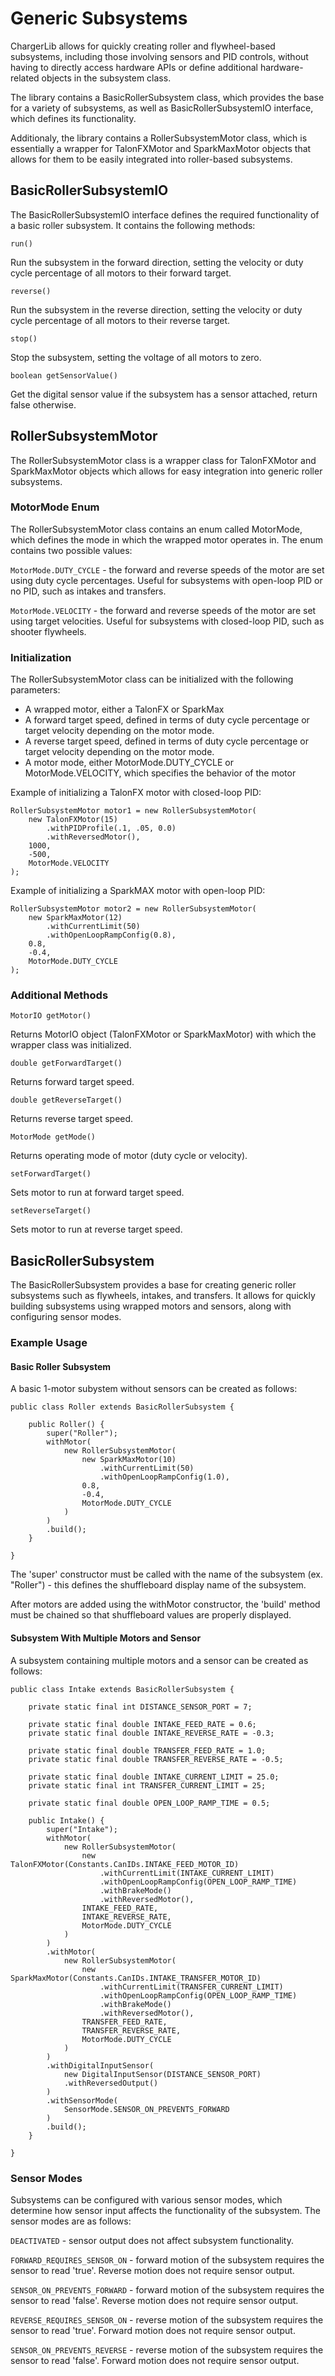 # Generic Subsystems

ChargerLib allows for quickly creating roller and flywheel-based subsystems, including those involving sensors and PID controls, without having to directly access hardware APIs or define additional hardware-related objects in the subsystem class.

The library contains a BasicRollerSubsystem class, which provides the base for a variety of subsystems, as well as BasicRollerSubsystemIO interface, which defines its functionality.

Additionaly, the library contains a RollerSubsystemMotor class, which is essentially a wrapper for TalonFXMotor and SparkMaxMotor objects that allows for them to be easily integrated into roller-based subsystems.

## BasicRollerSubsystemIO

The BasicRollerSubsystemIO interface defines the required functionality of a basic roller subsystem. It contains the following methods:

```run()```

Run the subsystem in the forward direction, setting the velocity or duty cycle percentage of all motors to their forward target.

```reverse()```

Run the subsystem in the reverse direction, setting the velocity or duty cycle percentage of all motors to their reverse target.

```stop()```

Stop the subsystem, setting the voltage of all motors to zero.

```boolean getSensorValue()```

Get the digital sensor value if the subsystem has a sensor attached, return false otherwise.

## RollerSubsystemMotor

The RollerSubsystemMotor class is a wrapper class for TalonFXMotor and SparkMaxMotor objects which allows for easy integration into generic roller subsystems. 

### MotorMode Enum

The RollerSubsystemMotor class contains an enum called MotorMode, which defines the mode in which the wrapped motor operates in. The enum contains two possible values:

```MotorMode.DUTY_CYCLE``` - the forward and reverse speeds of the motor are set using duty cycle percentages. Useful for subsystems with open-loop PID or no PID, such as intakes and transfers.

```MotorMode.VELOCITY``` - the forward and reverse speeds of the motor are set using target velocities. Useful for subsystems with closed-loop PID, such as shooter flywheels.

### Initialization

The RollerSubsystemMotor class can be initialized with the following parameters:
- A wrapped motor, either a TalonFX or SparkMax
- A forward target speed, defined in terms of duty cycle percentage or target velocity depending on the motor mode.
- A reverse target speed, defined in terms of duty cycle percentage or target velocity depending on the motor mode.
- A motor mode, either MotorMode.DUTY_CYCLE or MotorMode.VELOCITY, which specifies the behavior of the motor

Example of initializing a TalonFX motor with closed-loop PID:

```
RollerSubsystemMotor motor1 = new RollerSubsystemMotor(
    new TalonFXMotor(15)
        .withPIDProfile(.1, .05, 0.0)
        .withReversedMotor(),
    1000,
    -500,
    MotorMode.VELOCITY
);
```

Example of initializing a SparkMAX motor with open-loop PID:

```
RollerSubsystemMotor motor2 = new RollerSubsystemMotor(
    new SparkMaxMotor(12)
        .withCurrentLimit(50)
        .withOpenLoopRampConfig(0.8),
    0.8,
    -0.4,
    MotorMode.DUTY_CYCLE
);
```

### Additional Methods

```MotorIO getMotor()```

Returns MotorIO object (TalonFXMotor or SparkMaxMotor) with which the wrapper class was initialized.

```double getForwardTarget()```

Returns forward target speed.

```double getReverseTarget()```

Returns reverse target speed.

```MotorMode getMode()```

Returns operating mode of motor (duty cycle or velocity).

```setForwardTarget()```

Sets motor to run at forward target speed.

```setReverseTarget()```

Sets motor to run at reverse target speed.

## BasicRollerSubsystem

The BasicRollerSubsystem provides a base for creating generic roller subsystems such as flywheels, intakes, and transfers. It allows for quickly building subsystems using wrapped motors and sensors, along with configuring sensor modes.

### Example Usage

#### Basic Roller Subsystem

A basic 1-motor subystem without sensors can be created as follows:

```
public class Roller extends BasicRollerSubsystem {

    public Roller() {
        super("Roller");
        withMotor(
            new RollerSubsystemMotor(
                new SparkMaxMotor(10)
                    .withCurrentLimit(50)
                    .withOpenLoopRampConfig(1.0),
                0.8,
                -0.4,
                MotorMode.DUTY_CYCLE    
            )
        )
        .build();
    }

}
```
The 'super' constructor must be called with the name of the subsystem (ex. "Roller") - this defines the shuffleboard display name of the subsystem.

After motors are added using the withMotor constructor, the 'build' method must be chained so that shuffleboard values are properly displayed.

#### Subsystem With Multiple Motors and Sensor

A subsystem containing multiple motors and a sensor can be created as follows:

```
public class Intake extends BasicRollerSubsystem {

    private static final int DISTANCE_SENSOR_PORT = 7;

    private static final double INTAKE_FEED_RATE = 0.6;
    private static final double INTAKE_REVERSE_RATE = -0.3;

    private static final double TRANSFER_FEED_RATE = 1.0;
    private static final double TRANSFER_REVERSE_RATE = -0.5;

    private static final double INTAKE_CURRENT_LIMIT = 25.0;
    private static final int TRANSFER_CURRENT_LIMIT = 25;

    private static final double OPEN_LOOP_RAMP_TIME = 0.5;

    public Intake() {
        super("Intake");
        withMotor(
            new RollerSubsystemMotor(
                new TalonFXMotor(Constants.CanIDs.INTAKE_FEED_MOTOR_ID)
                    .withCurrentLimit(INTAKE_CURRENT_LIMIT)
                    .withOpenLoopRampConfig(OPEN_LOOP_RAMP_TIME)
                    .withBrakeMode()
                    .withReversedMotor(),
                INTAKE_FEED_RATE,
                INTAKE_REVERSE_RATE,
                MotorMode.DUTY_CYCLE
            )
        )
        .withMotor(
            new RollerSubsystemMotor(
                new SparkMaxMotor(Constants.CanIDs.INTAKE_TRANSFER_MOTOR_ID)
                    .withCurrentLimit(TRANSFER_CURRENT_LIMIT)
                    .withOpenLoopRampConfig(OPEN_LOOP_RAMP_TIME)
                    .withBrakeMode()
                    .withReversedMotor(),
                TRANSFER_FEED_RATE,
                TRANSFER_REVERSE_RATE,
                MotorMode.DUTY_CYCLE
            )
        )
        .withDigitalInputSensor(
            new DigitalInputSensor(DISTANCE_SENSOR_PORT)
            .withReversedOutput()
        )
        .withSensorMode(
            SensorMode.SENSOR_ON_PREVENTS_FORWARD
        )
        .build();
    }

}
```

### Sensor Modes

Subsystems can be configured with various sensor modes, which determine how sensor input affects the functionality of the subsystem. The sensor modes are as follows:

```DEACTIVATED``` - sensor output does not affect subsystem functionality.

```FORWARD_REQUIRES_SENSOR_ON``` - forward motion of the subsystem requires the sensor to read 'true'. Reverse motion does not require sensor output.

```SENSOR_ON_PREVENTS_FORWARD``` - forward motion of the subsystem requires the sensor to read 'false'. Reverse motion does not require sensor output.

```REVERSE_REQUIRES_SENSOR_ON``` - reverse motion of the subsystem requires the sensor to read 'true'. Forward motion does not require sensor output.

```SENSOR_ON_PREVENTS_REVERSE``` - reverse motion of the subsystem requires the sensor to read 'false'. Forward motion does not require sensor output.
